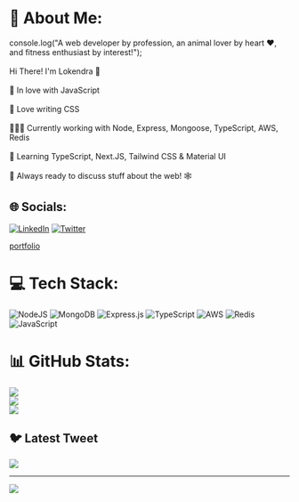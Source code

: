 # 💫 About Me:
console.log("A web developer by profession, an animal lover by heart ❤️, and fitness enthusiast by interest!");<br><br>Hi There! I'm Lokendra 👋<br><br>💛 In love with JavaScript<br><br>🎨 Love writing CSS<br><br>👨🏼‍💻 Currently working with Node, Express, Mongoose, TypeScript, AWS, Redis<br><br>🌱 Learning TypeScript, Next.JS, Tailwind CSS & Material UI<br><br>💬 Always ready to discuss stuff about the web! 🕸


## 🌐 Socials:
[![LinkedIn](https://img.shields.io/badge/LinkedIn-%230077B5.svg?logo=linkedin&logoColor=white)](https://linkedin.com/in/https://www.linkedin.com/in/lokendra-debug/) [![Twitter](https://img.shields.io/badge/Twitter-%231DA1F2.svg?logo=Twitter&logoColor=white)](https://twitter.com/https://twitter.com/Tech_Lokendra) 

<a href="https://Lokendra-debug.github.io" > portfolio </a> 


# 💻 Tech Stack:
![NodeJS](https://img.shields.io/badge/node.js-6DA55F?style=for-the-badge&logo=node.js&logoColor=white) ![MongoDB](https://img.shields.io/badge/MongoDB-%234ea94b.svg?style=for-the-badge&logo=mongodb&logoColor=white) ![Express.js](https://img.shields.io/badge/express.js-%23404d59.svg?style=for-the-badge&logo=express&logoColor=%2361DAFB) ![TypeScript](https://img.shields.io/badge/typescript-%23007ACC.svg?style=for-the-badge&logo=typescript&logoColor=white) ![AWS](https://img.shields.io/badge/AWS-%23FF9900.svg?style=for-the-badge&logo=amazon-aws&logoColor=white) ![Redis](https://img.shields.io/badge/redis-%23DD0031.svg?style=for-the-badge&logo=redis&logoColor=white) ![JavaScript](https://img.shields.io/badge/javascript-%23323330.svg?style=for-the-badge&logo=javascript&logoColor=%23F7DF1E)
# 📊 GitHub Stats:
![](https://github-readme-stats.vercel.app/api?username=Lokendra-debug&theme=dark&hide_border=false&include_all_commits=false&count_private=false)<br/>
![](https://github-readme-streak-stats.herokuapp.com/?user=Lokendra-debug&theme=dark&hide_border=false)<br/>
![](https://github-readme-stats.vercel.app/api/top-langs/?username=Lokendra-debug&theme=dark&hide_border=false&include_all_commits=false&count_private=false&layout=compact)

## 🐦 Latest Tweet
[![](https://gtce.itsvg.in/api?username=https://twitter.com/Tech_Lokendra)](https://github.com/VishwaGauravIn/github-twitter-card-embed)

---
[![](https://visitcount.itsvg.in/api?id=Lokendra-debug&icon=0&color=0)](https://visitcount.itsvg.in)

<!-- Proudly created with GPRM ( https://gprm.itsvg.in ) -->
